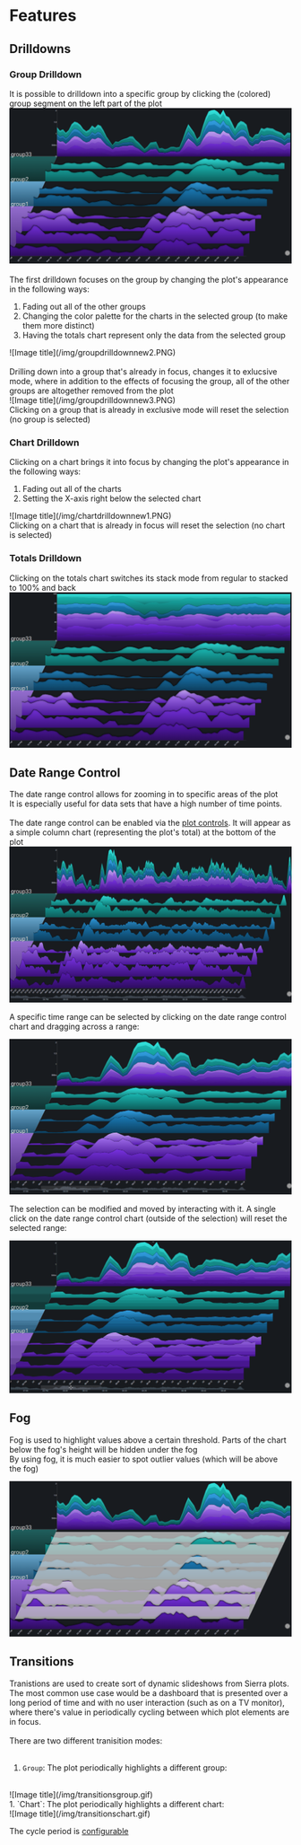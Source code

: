 # Features

## Drilldowns

### Group Drilldown
It is possible to drilldown into a specific group by clicking the (colored) group segment on the left part of the plot
<br>
![Image title](/img/groupdrilldownnew1.PNG)
<br>
<br>
The first drilldown focuses on the group by changing the plot's appearance in the following ways:
<ol>
<li>
Fading out all of the other groups
</li>
<li>
Changing the color palette for the charts in the selected group (to make them more distinct)
</li>
<li>
Having the totals chart represent only the data from the selected group
</li>
</ol>
![Image title](/img/groupdrilldownnew2.PNG)
<br>
<br>
Drilling down into a group that's already in focus, changes it to exlucsive mode, where in addition to the effects of focusing the group, all of the other groups are altogether removed from the plot
<br>
![Image title](/img/groupdrilldownnew3.PNG)
<br>
Clicking on a group that is already in exclusive mode will reset the selection (no group is selected)

### Chart Drilldown

Clicking on a chart brings it into focus by changing the plot's appearance in the following ways:
<ol>
<li>
Fading out all of the charts
</li>
<li>
Setting the X-axis right below the selected chart
</li>
</ol>
![Image title](/img/chartdrilldownnew1.PNG)
<br>
Clicking on a chart that is already in focus will reset the selection (no chart is selected)

### Totals Drilldown

Clicking on the totals chart switches its stack mode from regular to stacked to 100% and back
<br>
![Image title](/img/totalsdrilldownnew1.PNG)

## Date Range Control

The date range control allows for zooming in to specific areas of the plot
<br>
It is especially useful for data sets that have a high number of time points.
<br>
<br>
The date range control can be enabled via the [plot controls](controls.md).  It will appear as a simple column chart (representing the plot's total) at the bottom of the plot
![control](img/daterange1.png)

A specific time range can be selected by clicking on the date range control chart and dragging across a range:

![control](img/daterange2.png)

The selection can be modified and moved by interacting with it.  A single click on the date range control chart (outside of the selection) will reset the selected range:

![control](img/daterangecontrol.gif)

## Fog

Fog is used to highlight values above a certain threshold.  Parts of the chart below the fog's height will be hidden under the fog
<br>
By using fog, it is much easier to spot outlier values (which will be above the fog)

![Image title](/img/fognew.PNG)

## Transitions

Tranistions are used to create sort of dynamic slideshows from Sierra plots.
<br>
The most common use case would be a dashboard that is presented over a long period of time and with no user interaction (such as on a TV monitor), where there's value in periodically cycling between which plot elements are in focus.
<br>
<br>
There are two different tranisition modes:
<br>
<br>
1. `Group`: The plot periodically highlights a different group:
<br>
![Image title](/img/transitionsgroup.gif)
<br>
1. `Chart`: The plot periodically highlights a different chart:
<br>
![Image title](/img/transitionschart.gif)

The cycle period is [configurable](configuration_options.md#transitions)